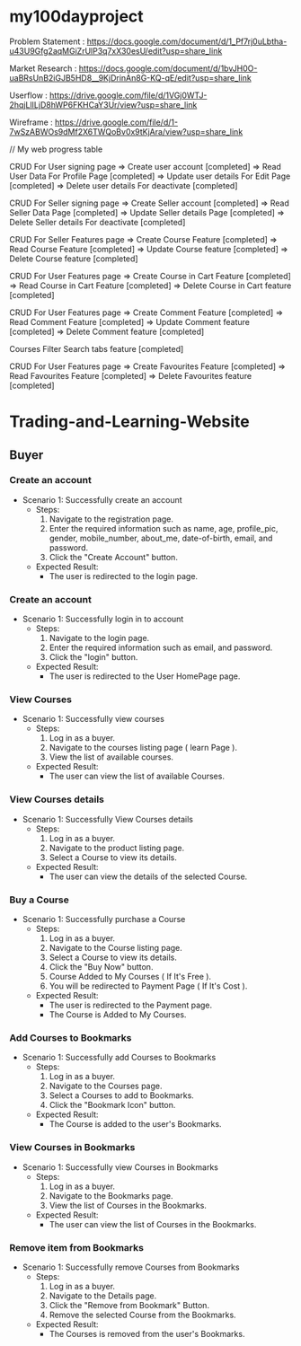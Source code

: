 # my100dayproject

Problem Statement : https://docs.google.com/document/d/1_Pf7rj0uLbtha-u43U9Gfg2aqMGiZrUlP3q7xX30esU/edit?usp=share_link

Market Research : https://docs.google.com/document/d/1bvJH0O-uaBRsUnB2iGJB5HD8__9KjDrinAn8G-KQ-qE/edit?usp=share_link

Userflow : https://drive.google.com/file/d/1VGj0WTJ-2hqjLlILjD8hWP6FKHCaY3Ur/view?usp=share_link

Wireframe : https://drive.google.com/file/d/1-7wSzABWOs9dMf2X6TWQoBv0x9tKjAra/view?usp=share_link

// My web progress table

CRUD For User signing page => Create user account [completed] => Read User Data For Profile Page [completed] => Update user details For Edit Page [completed] => Delete user details For deactivate [completed]

CRUD For Seller signing page => Create Seller account [completed] => Read Seller Data Page [completed] => Update Seller details Page [completed] => Delete Seller details For deactivate [completed]

CRUD For Seller Features page => Create Course Feature [completed] => Read Course Feature [completed] => Update Course feature [completed] => Delete Course feature [completed]

CRUD For User Features page => Create Course in Cart Feature [completed] => Read Course in Cart Feature [completed] => Delete Course in Cart feature [completed]

CRUD For User Features page => Create Comment Feature [completed] => Read Comment Feature [completed] => Update Comment feature [completed] => Delete Comment feature [completed]

Courses Filter Search tabs feature [completed] 


CRUD For User Features page => Create Favourites Feature [completed] => Read Favourites Feature [completed] => Delete Favourites feature [completed]



# Trading-and-Learning-Website

## Buyer

### Create an account
- Scenario 1: Successfully create an account
    - Steps:
        1. Navigate to the registration page.
        2. Enter the required information such as name, age, profile_pic, gender, mobile_number, about_me, date-of-birth, email, and password.
        3. Click the "Create Account" button.
    - Expected Result:
        - The user is redirected to the login page.

### Create an account
- Scenario 1: Successfully login in to account
    - Steps:
        1. Navigate to the login page.
        2. Enter the required information such as email, and password.
        3. Click the "login" button.
    - Expected Result:
        - The user is redirected to the User HomePage page.
        
        
### View Courses
- Scenario 1: Successfully view courses
    - Steps:
        1. Log in as a buyer.
        2. Navigate to the courses listing page ( learn Page ).
        3. View the list of available courses.
    - Expected Result:
        - The user can view the list of available Courses.

### View Courses details
- Scenario 1: Successfully View Courses details
    - Steps:
        1. Log in as a buyer.
        2. Navigate to the product listing page.
        3. Select a Course to view its details.
    - Expected Result:
        - The user can view the details of the selected Course.

### Buy a Course
- Scenario 1: Successfully purchase a Course
    - Steps:
        1. Log in as a buyer.
        2. Navigate to the Course listing page.
        3. Select a Course to view its details.
        4. Click the "Buy Now" button.
        5. Course Added to My Courses ( If It's Free ).
        6. You will be redirected to Payment Page ( If It's Cost ).
    - Expected Result:
        - The user is redirected to the Payment page.
        - The Course is Added to My Courses.

### Add Courses to Bookmarks
- Scenario 1: Successfully add Courses to Bookmarks
    - Steps:
        1. Log in as a buyer.
        2. Navigate to the Courses page.
        3. Select a Courses to add to Bookmarks.
        4. Click the "Bookmark Icon" button.
    - Expected Result:
        - The Course is added to the user's Bookmarks.

### View Courses in Bookmarks 
- Scenario 1: Successfully view Courses in Bookmarks 
    - Steps:
        1. Log in as a buyer.
        2. Navigate to the Bookmarks page.
        3. View the list of Courses in the Bookmarks.
    - Expected Result:
        - The user can view the list of Courses in the Bookmarks.

### Remove item from Bookmarks
- Scenario 1: Successfully remove Courses from Bookmarks 
    - Steps:
        1. Log in as a buyer.
        2. Navigate to the Details page.
        4. Click the "Remove from Bookmark" Button.
        4. Remove the selected Course from the Bookmarks.
    - Expected Result:
        - The Courses is removed from the user's Bookmarks.
















